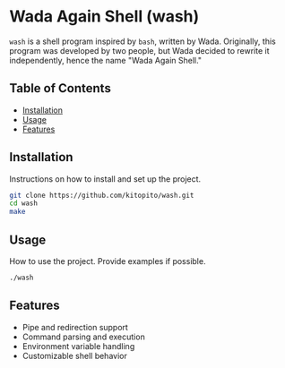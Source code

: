# Wada Again Shell (wash)

`wash` is a shell program inspired by `bash`, written by Wada. Originally, this program was developed by two people, but Wada decided to rewrite it independently, hence the name "Wada Again Shell."

## Table of Contents

- [Installation](#installation)
- [Usage](#usage)
- [Features](#features)

## Installation

Instructions on how to install and set up the project.

```bash
git clone https://github.com/kitopito/wash.git
cd wash
make
```

## Usage

How to use the project. Provide examples if possible.

```bash
./wash
```

## Features

- Pipe and redirection support
- Command parsing and execution
- Environment variable handling
- Customizable shell behavior

